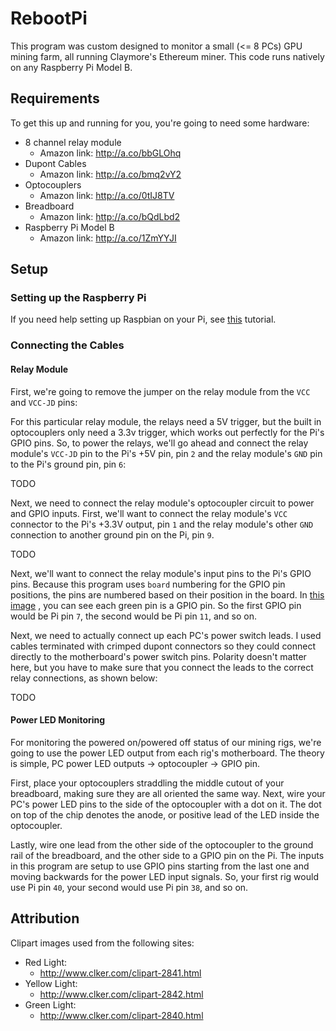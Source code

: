 # RebootPi
This program was custom designed to monitor a small (<= 8 PCs) GPU mining farm, all
running Claymore's Ethereum miner. This code runs natively on any Raspberry Pi Model B.

## Requirements
To get this up and running for you, you're going to need some hardware:
 - 8 channel relay module
    - Amazon link: http://a.co/bbGLOhq
 - Dupont Cables
    - Amazon link: http://a.co/bmq2vY2
 - Optocouplers
    - Amazon link: http://a.co/0tIJ8TV
 - Breadboard
    - Amazon link: http://a.co/bQdLbd2
 - Raspberry Pi Model B
    - Amazon link: http://a.co/1ZmYYJI

## Setup
### Setting up the Raspberry Pi
If you need help setting up Raspbian on your Pi, see
[this](https://learn.sparkfun.com/tutorials/setting-up-raspbian-and-doom) tutorial.

### Connecting the Cables
#### Relay Module
First, we're going to remove the jumper on the relay module from the `VCC` and `VCC-JD`
pins:
<picture>

For this particular relay module, the relays need a 5V trigger, but the built in
optocouplers only need a 3.3v trigger, which works out perfectly for the Pi's GPIO
pins. So, to power the relays, we'll go ahead and connect the relay module's `VCC-JD`
pin to the Pi's +5V pin, pin `2` and the relay module's `GND` pin to the Pi's ground
pin, pin `6`:

TODO<picture>

Next, we need to connect the relay module's optocoupler circuit to power and GPIO
inputs. First, we'll want to connect the relay module's `VCC` connector to the Pi's
+3.3V output, pin `1` and the relay module's other `GND` connection to another ground
pin on the Pi, pin `9`.

TODO<picture>

Next, we'll want to connect the relay module's input pins to the Pi's GPIO pins.
Because this program uses `board` numbering for the GPIO pin positions, the pins are
numbered based on their position in the board. In [this image](https://www.raspberrypi-spy.co.uk/wp-content/uploads/2012/06/Raspberry-Pi-GPIO-Layout-Model-B-Plus-rotated-2700x900.png)
, you can see each green pin is a GPIO pin. So the first GPIO pin would be Pi pin `7`,
the second would be Pi pin `11`, and so on.

Next, we need to actually connect up each PC's power switch leads. I used cables
terminated with crimped dupont connectors so they could connect directly to the
motherboard's power switch pins. Polarity doesn't matter here, but you have to make
sure that you connect the leads to the correct relay connections, as shown below:

TODO <picture>

#### Power LED Monitoring
For monitoring the powered on/powered off status of our mining rigs, we're going to
use the power LED output from each rig's motherboard. The theory is simple, PC power
LED outputs -> optocoupler -> GPIO pin.

First, place your optocouplers straddling the middle cutout of your breadboard,
making sure they are all oriented the same way. Next, wire your PC's power LED pins
to the side of the optocoupler with a dot on it. The dot on top of the chip denotes
the anode, or positive lead of the LED inside the optocoupler.

Lastly, wire one lead from the other side of the optocoupler to the ground rail of
the breadboard, and the other side to a GPIO pin on the Pi. The inputs in this program
are setup to use GPIO pins starting from the last one and moving backwards for the
power LED input signals. So, your first rig would use Pi pin `40`, your second would
use Pi pin `38`, and so on.

## Attribution
Clipart images used from the following sites:
 - Red Light:
    - http://www.clker.com/clipart-2841.html
 - Yellow Light:
    - http://www.clker.com/clipart-2842.html
- Green Light:
    - http://www.clker.com/clipart-2840.html

